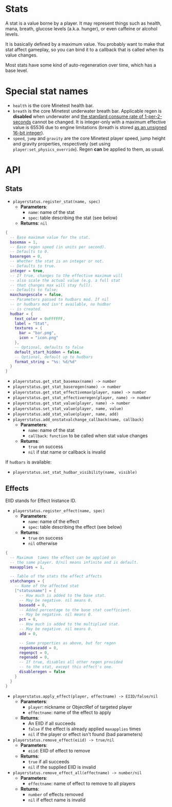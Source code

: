 
# Stats
A stat is a value borne by a player. It may represent things such as health, mana, breath, glucose levels (a.k.a. hunger), or even caffeine or alcohol levels.

It is basically defined by a maximum value.
You probably want to make that stat affect gameplay, so you can bind it to a callback that is called when its value changes.

Most stats have some kind of auto-regeneration over time, which has a base level.

# Special stat names

* `health` is the core Minetest health bar.
* `breath` is the core Minetest underwater breath bar.
  Applicable regen is **disabled** when underwater and [the standard consume rate of 1-per-2-seconds](https://github.com/minetest/minetest/blob/ca8e56c15a26bc5f3d1dffe5fd39e1ca4b82d6f8/src/environment.cpp#L2245) cannot be changed. It is integer-only with a maximum effective value is 65536 due to engine limitations (breath is stored [as an unsigned 16-bit integer](https://github.com/minetest/minetest/blob/54f1267c2c87daea769966c694777a2e5977f870/src/script/lua_api/l_object.cpp#L1030)).
* `speed`, `jump` and `gravity` are the core Minetest player speed, jump height and gravity properties, respectively (set using `player:set_physics_override`).
  Regen **can** be applied to them, as usual.

# API
## Stats
* `playerstatus.register_stat(name, spec)`
  * **Parameters**:
     * `name`: name of the stat
     * `spec`: table describing the stat (see below)
  * **Returns**: `nil`
```lua
{
  -- Base maximum value for the stat.
  basemax = 1,
  -- Base regen speed (in units per second).
  -- Defaults to 0.
  baseregen = 0,
  -- Whether the stat is an integer or not.
  -- Defaults to true.
  integer = true,
  -- If true, changes to the effective maximum will
  -- also scale the actual value (e.g. a full stat
  -- that changes max will stay full).
  -- Defaults to false;
  maxchangescale = false,
  -- Parameters passed to hudbars mod. If nil
  -- or hudbars mod isn't available, no hudbar
  -- is created.
  hudbar = {
    text_color = 0xFFFFFF,
    label = "Stat",
    textures = {
      bar = "bar.png",
      icon = "icon.png"
    },
    -- Optional, defaults to false
    default_start_hidden = false,
    -- Optional, default up to hudbars
    format_string = "%s: %d/%d"
  }
}
```
* `playerstatus.get_stat_basemax(name) -> number`
* `playerstatus.get_stat_baseregen(name) -> number`
* `playerstatus.get_stat_effectivemax(player, name) -> number`
* `playerstatus.get_stat_effectiveregen(player, name) -> number`
* `playerstatus.get_stat_value(player, name) -> number`
* `playerstatus.set_stat_value(player, name, value)`
* `playerstatus.add_stat_value(player, name, add)`
* `playerstatus.add_onstatvalchange_callback(name, callback)`
  * **Parameters**:
     * `name`: name of the stat
     * `callback`: `function` to be called when stat value changes
  * **Returns**:
     * `true` on success 
     * `nil` if stat name or callback is invalid

If `hudbars` is available:

* `playerstatus.set_stat_hudbar_visibility(name, visible)`

## Effects
EIID stands for Effect Instance ID.

* `playerstatus.register_effect(name, spec)`
  * **Parameters**:
     * `name`: name of the effect
     * `spec`: table describing the effect (see below)
  * **Returns**:
     * `true` on success
     * `nil` otherwise
```lua
{
  -- Maximum  times the effect can be applied on
  -- the same player. 0/nil means infinite and is default.
  maxapplies = 1,

  -- Table of the stats the effect affects
  statchanges = {
    -- Name of the affected stat
    ["statusname"] = {
      -- How much is added to the base stat.
      -- May be negative. nil means 0.
      baseadd = 0,
      -- Added percentage to the base stat coefficient.
      -- May be negative. nil means 0.
      pct = 0,
      -- How much is added to the multiplied stat.
      -- May be negative. nil means 0.
      add = 0,

      -- Same properties as above, but for regen
      regenbaseadd = 0,
      regenpct = 0,
      regenadd = 0,
      -- If true, disables all other regen provided
      -- to the stat, except this effect's one.
      disableregen = false
    }
  }
}
```
* `playerstatus.apply_effect(player, effectname) -> EIID/false/nil`
  * **Parameters**:
     * `player`: nickname or ObjectRef of targeted player
     * `effectname`: name of the effect to apply
  * **Returns**:
     * An EIID if all succeeds
     * `false` if the effect is already applied `maxapplies` times
     * `nil` if the player or effect isn't found (bad parameters)
* `playerstatus.remove_effect(eiid) -> true/nil`
  * **Parameters**:
     * `eiid`: EIID of effect to remove
  * **Returns**:
     * `true` if all succeeds
     * `nil` if the supplied EIID is invalid
* `playerstatus.remove_effect_all(effectname) -> number/nil`
  * **Parameters**:
     * `effectname`: name of effect to remove to all players
  * **Returns**:
     * `number` of effects removed
     * `nil` if effect name is invalid
